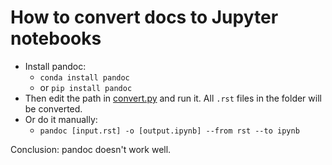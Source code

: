 # How to convert docs to Jupyter notebooks

- Install pandoc:
  - `conda install pandoc`
  - or `pip install pandoc`
- Then edit the path in [convert.py](convert.py) and run it. All `.rst` files in the folder will be converted.
- Or do it manually:
  - `pandoc [input.rst] -o [output.ipynb] --from rst --to ipynb`

Conclusion: pandoc doesn't work well.

